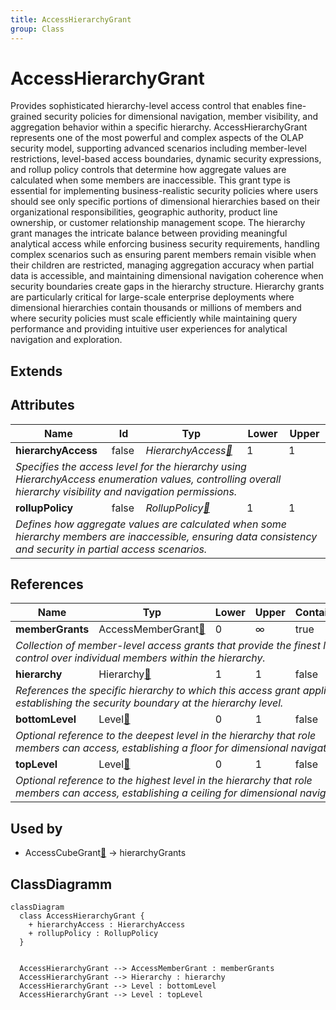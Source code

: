 ```yaml
---
title: AccessHierarchyGrant
group: Class
---
```


# AccessHierarchyGrant<a name="class-accesshierarchygrant"></a>

Provides sophisticated hierarchy-level access control that enables fine-grained security policies for dimensional navigation, member visibility, and aggregation behavior within a specific hierarchy. AccessHierarchyGrant represents one of the most powerful and complex aspects of the OLAP security model, supporting advanced scenarios including member-level restrictions, level-based access boundaries, dynamic security expressions, and rollup policy controls that determine how aggregate values are calculated when some members are inaccessible. This grant type is essential for implementing business-realistic security policies where users should see only specific portions of dimensional hierarchies based on their organizational responsibilities, geographic authority, product line ownership, or customer relationship management scope. The hierarchy grant manages the intricate balance between providing meaningful analytical access while enforcing business security requirements, handling complex scenarios such as ensuring parent members remain visible when their children are restricted, managing aggregation accuracy when partial data is accessible, and maintaining dimensional navigation coherence when security boundaries create gaps in the hierarchy structure. Hierarchy grants are particularly critical for large-scale enterprise deployments where dimensional hierarchies contain thousands or millions of members and where security policies must scale efficiently while maintaining query performance and providing intuitive user experiences for analytical navigation and exploration.
## Extends

## Attributes

<table>
  <thead>
    <tr>
      <th>Name</th>
      <th>Id</th>
      <th>Typ</th>
      <th>Lower</th>
      <th>Upper</th>
    </tr>
  </thead>
  <tbody>
    <tr>
      <td><strong>hierarchyAccess</strong></td>
      <td>false</td>
      <td><em>HierarchyAccess<a href="./enum-HierarchyAccess">🔗</a></em></td>
      <td>1</td>
      <td>1</td>
    </tr>
    <tr>
      <td colspan="5"><em>Specifies the access level for the hierarchy using HierarchyAccess enumeration values, controlling overall hierarchy visibility and navigation permissions.</em></td>
    </tr>
    <tr>
      <td><strong>rollupPolicy</strong></td>
      <td>false</td>
      <td><em>RollupPolicy<a href="./enum-RollupPolicy">🔗</a></em></td>
      <td>1</td>
      <td>1</td>
    </tr>
    <tr>
      <td colspan="5"><em>Defines how aggregate values are calculated when some hierarchy members are inaccessible, ensuring data consistency and security in partial access scenarios.</em></td>
    </tr>
  </tbody>
</table>

## References

<table>
  <thead>
    <tr>
      <th>Name</th>
      <th>Typ</th>
      <th>Lower</th>
      <th>Upper</th>
      <th>Containment</th>
    </tr>
  </thead>
  <tbody>
    <tr>
      <td><strong>memberGrants</strong></td>
      <td>AccessMemberGrant<a href="./class-AccessMemberGrant">🔗</a></td>
      <td>0</td>
      <td>&infin;</td>
      <td>true</td>
    </tr>
    <tr>
      <td colspan="5"><em>Collection of member-level access grants that provide the finest level of control over individual members within the hierarchy.</em></td>
    </tr>
    <tr>
      <td><strong>hierarchy</strong></td>
      <td>Hierarchy<a href="./class-Hierarchy">🔗</a></td>
      <td>1</td>
      <td>1</td>
      <td>false</td>
    </tr>
    <tr>
      <td colspan="5"><em>References the specific hierarchy to which this access grant applies, establishing the security boundary at the hierarchy level.</em></td>
    </tr>
    <tr>
      <td><strong>bottomLevel</strong></td>
      <td>Level<a href="./class-Level">🔗</a></td>
      <td>0</td>
      <td>1</td>
      <td>false</td>
    </tr>
    <tr>
      <td colspan="5"><em>Optional reference to the deepest level in the hierarchy that role members can access, establishing a floor for dimensional navigation.</em></td>
    </tr>
    <tr>
      <td><strong>topLevel</strong></td>
      <td>Level<a href="./class-Level">🔗</a></td>
      <td>0</td>
      <td>1</td>
      <td>false</td>
    </tr>
    <tr>
      <td colspan="5"><em>Optional reference to the highest level in the hierarchy that role members can access, establishing a ceiling for dimensional navigation.</em></td>
    </tr>
  </tbody>
</table>



## Used by

- AccessCubeGrant[🔗](./class-AccessCubeGrant) → hierarchyGrants

## ClassDiagramm

```mermaid
classDiagram
  class AccessHierarchyGrant {
    + hierarchyAccess : HierarchyAccess
    + rollupPolicy : RollupPolicy
  }


  AccessHierarchyGrant --> AccessMemberGrant : memberGrants
  AccessHierarchyGrant --> Hierarchy : hierarchy
  AccessHierarchyGrant --> Level : bottomLevel
  AccessHierarchyGrant --> Level : topLevel

```

